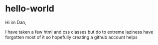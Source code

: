 # hello-world

Hi im Dan,

I have taken a few html and css classes but do to extreme laziness
have forgotten most of it so hopefully creating a github account helps
